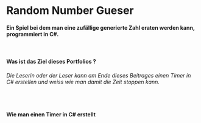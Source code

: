 #  Random Number Gueser
#### Ein Spiel bei dem man eine zufällige generierte Zahl eraten werden kann, programmiert in C#.
<br>

#### Was ist das Ziel dieses Portfolios ?
###### Die Leserin oder der Leser kann am Ende dieses Beitrages einen Timer in C# erstellen und weiss wie man damit die Zeit stoppen kann. 
<br>

#### Wie man einen Timer in C# erstellt

